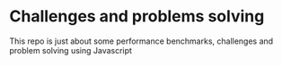 # Challenges and problems solving

This repo is just about some performance benchmarks, challenges and problem solving  using Javascript


